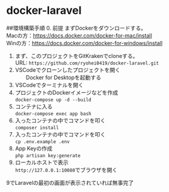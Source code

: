 # docker-laravel
##環境構築手順
0. 前提
  まずDockerをダウンロードする。  
  Macの方：https://docs.docker.com/docker-for-mac/install  
  Winの方：https://docs.docker.com/docker-for-windows/install  
1. まず、このプロジェクトをGitKrakenでcloneする。  
 URL: `https://github.com/ryohei0419/docker-laravel.git`  
2. VSCodeでクローンしたプロジェクトを開く  
　　Docker for Desktopを起動する　　
3. VSCodeでターミナルを開く  
4. プロジェクトのDockerイメージなどを作成  
`docker-compose up -d --build`  
5. コンテナに入る  
`docker-compose exec app bash`  
6. 入ったコンテナの中でコマンドを叩く  
`composer install`  
7. 入ったコンテナの中でコマンドを叩く  
`cp .env.example .env`  
8. App Keyの作成  
`php artisan key:generate`  
9. ローカルホストで表示  
`http://127.0.0.1:10080`でブラウザを開く  

9でLaravelの最初の画面が表示されていれば無事完了  
